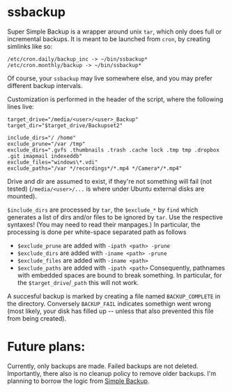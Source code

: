 # ssbackup
Super Simple Backup is a wrapper around unix `tar`, which only does full or incremental backups. 
It is meant to be launched from `cron`, by creating simlinks like so:
```
/etc/cron.daily/backup_inc -> ~/bin/ssbackup*
/etc/cron.monthly/backup -> ~/bin/ssbackup*
```
Of course, your `ssbackup` may live somewhere else, and you may prefer different backup intervals.

Customization is performed in the header of the script, where the following lines live:
```
target_drive="/media/<user>/<user>_Backup"
target_dir="$target_drive/Backupset2"

include_dirs="/ /home"
exclude_prune="/var /tmp"
exclude_dirs=".gvfs .thumbnails .trash .cache lock .tmp tmp .dropbox .git imapmail indexeddb"
exclude_files="windows\*.vdi"
exclude_paths="/var */recordings*/*.mp4 */Camera*/*.mp4"
```
Drive and dir are assumed to exist, if they're not something will fail (not tested) (`/media/<user>/...` is where under Ubuntu external disks are mounted).

`$include_dirs` are processed by `tar`, the `$exclude_*` by `find` which generates a list of dirs and/or files to be ignored by `tar`. Use the respective syntaxes! (You may need to read their manpages.)
In particular, the processing is done per white-space separated path as follows
* `$exclude_prune` are added with `-ipath <path> -prune`
* `$exclude_dirs` are added with `-iname <path> -prune`
* `$exclude_files` are added with `-iname <path>`
* `$exclude_paths` are added with `-ipath <path>`
Consequently, pathnames with embedded spaces are bound to break something. In particular, for the `$target_drive`/`_path` this will not work.

A succesful backup is marked by creating a file named `BACKUP_COMPLETE` in the directory. Conversely `BACKUP_FAIL` indicates somethign went wrong (most likely, your disk has filled up -- unless that also prevented this file from being created).

# Future plans:
Currently, only backups are made. Failed backups are not deleted. Importantly, there also is no cleanup policy to remove older backups. I'm planning to borrow the logic from [Simple Backup](https://launchpad.net/sbackup).
